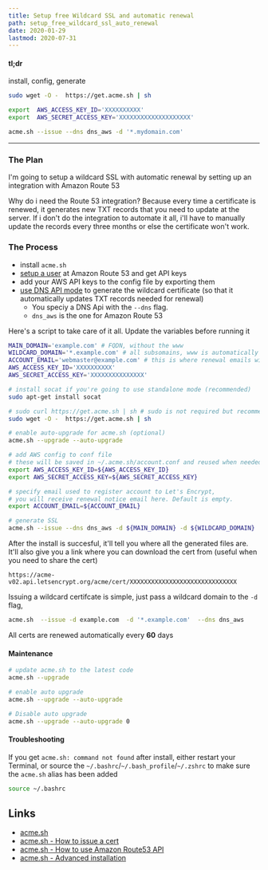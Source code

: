 ```yaml
---
title: Setup free Wildcard SSL and automatic renewal
path: setup_free_wildcard_ssl_auto_renewal
date: 2020-01-29
lastmod: 2020-07-31
---
```


#### tl;dr

install, config, generate

```bash
sudo wget -O -  https://get.acme.sh | sh

export  AWS_ACCESS_KEY_ID='XXXXXXXXXX'
export  AWS_SECRET_ACCESS_KEY='XXXXXXXXXXXXXXXXXXXX'

acme.sh --issue --dns dns_aws -d '*.mydomain.com'
```

---

### The Plan

I'm going to setup a wildcard SSL with automatic renewal by setting up an integration with Amazon Route 53

Why do i need the Route 53 integration? Because every time a certificate is renewed, it generates new TXT records that you need to update at the server. If i don't do the integration to automate it all, i'll have to manually update the records every three months or else the certificate won't work.

### The Process

- install `acme.sh`
- [setup a user](https://github.com/acmesh-official/acme.sh/wiki/How-to-use-Amazon-Route53-API) at Amazon Route 53 and get API keys
- add your AWS API keys to the config file by exporting them
- [use DNS API mode](https://github.com/acmesh-official/acme.sh/wiki/dnsapi#10-use-amazon-route53-domain-api) to generate the wildcard certificate (so that it automatically updates TXT records needed for renewal)
  - You speciy a DNS Api with the `--dns` flag.
  - `dns_aws` is the one for Amazon Route 53

Here's a script to take care of it all. Update the variables before running it

```bash
MAIN_DOMAIN='example.com' # FQDN, without the www
WILDCARD_DOMAIN='*.example.com' # all subsomains, www is automatically included
ACCOUNT_EMAIL='webmaster@example.com' # this is where renewal emails will be sent
AWS_ACCESS_KEY_ID='XXXXXXXXXX'
AWS_SECRET_ACCESS_KEY='XXXXXXXXXXXXXXX'

# install socat if you're going to use standalone mode (recommended)
sudo apt-get install socat

# sudo curl https://get.acme.sh | sh # sudo is not required but recommended
sudo wget -O -  https://get.acme.sh | sh

# enable auto-upgrade for acme.sh (optional)
acme.sh --upgrade --auto-upgrade

# add AWS config to conf file
# these will be saved in ~/.acme.sh/account.conf and reused when needed
export AWS_ACCESS_KEY_ID=${AWS_ACCESS_KEY_ID}
export AWS_SECRET_ACCESS_KEY=${AWS_SECRET_ACCESS_KEY}

# specify email used to register account to Let's Encrypt,
# you will receive renewal notice email here. Default is empty.
export ACCOUNT_EMAIL=${ACCOUNT_EMAIL}

# generate SSL
acme.sh --issue --dns dns_aws -d ${MAIN_DOMAIN} -d ${WILDCARD_DOMAIN}
```

After the install is succesful, it'll tell you where all the generated files are. It'll also give you a link where you can download the cert from (useful when you need to share the cert)

```
https://acme-v02.api.letsencrypt.org/acme/cert/XXXXXXXXXXXXXXXXXXXXXXXXXXXXXX
```

Issuing a wildcard certifcate is simple, just pass a wildcard domain to the `-d` flag,

```bash
acme.sh  --issue -d example.com  -d '*.example.com'  --dns dns_aws
```

All certs are renewed automatically every **60** days

#### Maintenance

```bash
# update acme.sh to the latest code
acme.sh --upgrade

# enable auto upgrade
acme.sh --upgrade --auto-upgrade

# Disable auto upgrade
acme.sh --upgrade --auto-upgrade 0
```

#### Troubleshooting

If you get `acme.sh: command not found` after install, either restart your Terminal, or source the `~/.bashrc`/`~/.bash_profile`/`~/.zshrc` to make sure the `acme.sh` alias has been added

```bash
source ~/.bashrc
```

## Links

- [acme.sh](https://github.com/acmesh-official/acme.sh)
- [acme.sh - How to issue a cert](https://github.com/acmesh-official/acme.sh/wiki/How-to-issue-a-cert)
- [acme.sh - How to use Amazon Route53 API](https://github.com/acmesh-official/acme.sh/wiki/How-to-use-Amazon-Route53-API)
- [acme.sh - Advanced installation](https://github.com/acmesh-official/acme.sh/wiki/How-to-install#4-advanced-installation)
